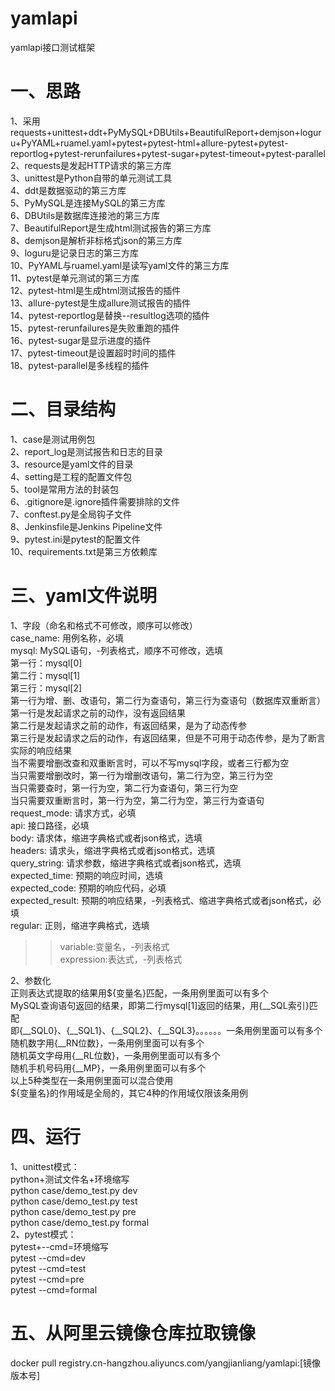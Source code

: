 # yamlapi  
yamlapi接口测试框架  


# 一、思路         
1、采用requests+unittest+ddt+PyMySQL+DBUtils+BeautifulReport+demjson+loguru+PyYAML+ruamel.yaml+pytest+pytest-html+allure-pytest+pytest-reportlog+pytest-rerunfailures+pytest-sugar+pytest-timeout+pytest-parallel  
2、requests是发起HTTP请求的第三方库  
3、unittest是Python自带的单元测试工具  
4、ddt是数据驱动的第三方库  
5、PyMySQL是连接MySQL的第三方库  
6、DBUtils是数据库连接池的第三方库  
7、BeautifulReport是生成html测试报告的第三方库  
8、demjson是解析非标格式json的第三方库  
9、loguru是记录日志的第三方库  
10、PyYAML与ruamel.yaml是读写yaml文件的第三方库  
11、pytest是单元测试的第三方库  
12、pytest-html是生成html测试报告的插件  
13、allure-pytest是生成allure测试报告的插件  
14、pytest-reportlog是替换--resultlog选项的插件  
15、pytest-rerunfailures是失败重跑的插件  
16、pytest-sugar是显示进度的插件  
17、pytest-timeout是设置超时时间的插件  
18、pytest-parallel是多线程的插件  


# 二、目录结构    
1、case是测试用例包              
2、report_log是测试报告和日志的目录       
3、resource是yaml文件的目录      
4、setting是工程的配置文件包            
5、tool是常用方法的封装包  
6、.gitignore是.ignore插件需要排除的文件  
7、conftest.py是全局钩子文件  
8、Jenkinsfile是Jenkins Pipeline文件  
9、pytest.ini是pytest的配置文件  
10、requirements.txt是第三方依赖库  


# 三、yaml文件说明  
1、字段（命名和格式不可修改，顺序可以修改）  
case_name: 用例名称，必填  
mysql: MySQL语句，-列表格式，顺序不可修改，选填  
第一行：mysql[0]  
第二行：mysql[1]  
第三行：mysql[2]  
第一行为增、删、改语句，第二行为查语句，第三行为查语句（数据库双重断言）  
第一行是发起请求之前的动作，没有返回结果  
第二行是发起请求之前的动作，有返回结果，是为了动态传参  
第三行是发起请求之后的动作，有返回结果，但是不可用于动态传参，是为了断言实际的响应结果  
当不需要增删改查和双重断言时，可以不写mysql字段，或者三行都为空  
当只需要增删改时，第一行为增删改语句，第二行为空，第三行为空  
当只需要查时，第一行为空，第二行为查语句，第三行为空  
当只需要双重断言时，第一行为空，第二行为空，第三行为查语句  
request_mode: 请求方式，必填  
api: 接口路径，必填  
body: 请求体，缩进字典格式或者json格式，选填  
headers: 请求头，缩进字典格式或者json格式，选填  
query_string: 请求参数，缩进字典格式或者json格式，选填  
expected_time: 预期的响应时间，选填    
expected_code: 预期的响应代码，必填  
expected_result: 预期的响应结果，-列表格式、缩进字典格式或者json格式，必填  
regular: 正则，缩进字典格式，选填  
>>variable:变量名，-列表格式  
>>expression:表达式，-列表格式  

2、参数化  
正则表达式提取的结果用${变量名}匹配，一条用例里面可以有多个  
MySQL查询语句返回的结果，即第二行mysql[1]返回的结果，用{__SQL索引}匹配  
即{__SQL0}、{__SQL1}、{__SQL2}、{__SQL3}。。。。。。一条用例里面可以有多个  
随机数字用{__RN位数}，一条用例里面可以有多个  
随机英文字母用{__RL位数}，一条用例里面可以有多个  
随机手机号码用{__MP}，一条用例里面可以有多个  
以上5种类型在一条用例里面可以混合使用  
${变量名}的作用域是全局的，其它4种的作用域仅限该条用例  


# 四、运行  
1、unittest模式：  
python+测试文件名+环境缩写  
python case/demo_test.py dev  
python case/demo_test.py test  
python case/demo_test.py pre  
python case/demo_test.py formal  
2、pytest模式：  
pytest+--cmd=环境缩写  
pytest --cmd=dev  
pytest --cmd=test  
pytest --cmd=pre  
pytest --cmd=formal  


# 五、从阿里云镜像仓库拉取镜像  
docker pull registry.cn-hangzhou.aliyuncs.com/yangjianliang/yamlapi:[镜像版本号]  
